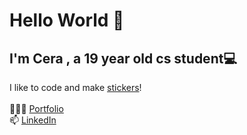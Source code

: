 # Hello World 👋 <br>
## I'm Cera , a 19 year old cs student💻 <br>
I like to code and make <a href="https://www.etsy.com/shop/ceraprints?section_id=30167282">stickers</a>!<br><br>
 👩🏻‍💻   [ Portfolio](https://cerasamson.github.io/) <br>
 📫   [ LinkedIn](https://www.linkedin.com/in/cerasamson/) <br>
<!--
**cerasamson/cerasamson** is a ✨ _special_ ✨ repository because its `README.md` (this file) appears on your GitHub profile.

Here are some ideas to get you started:

- 🔭 I’m currently working on ...
- 🌱 I’m currently learning ...
- 👯 I’m looking to collaborate on ...
- 🤔 I’m looking for help with ...
- 💬 Ask me about ...
- 📫 How to reach me: ...
- 😄 Pronouns: ...
- ⚡ Fun fact: ...
-->
